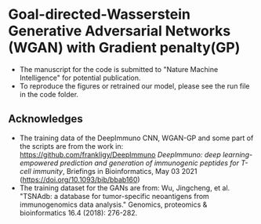 # Goal-directed-Wasserstein Generative Adversarial Networks (WGAN) with Gradient penalty(GP)
* The manuscript for the code is submitted to "Nature Machine Intelligence" for potential publication.
* To reproduce the figures or retrained our model, please see the run file in the code folder.
## Acknowledges
* The training data of the DeepImmuno CNN, WGAN-GP and some part of the scripts are from the work in: https://github.com/frankligy/DeepImmuno
*DeepImmuno: deep learning-empowered prediction and generation of immunogenic peptides for T-cell immunity*, Briefings in Bioinformatics, May 03 2021 (https://doi.org/10.1093/bib/bbab160)
* The training dataset for the GANs are from:
Wu, Jingcheng, et al. "TSNAdb: a database for tumor-specific neoantigens from immunogenomics data analysis." Genomics, proteomics & bioinformatics 16.4 (2018): 276-282.
